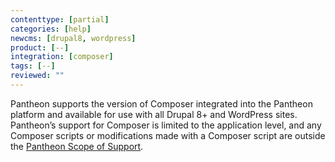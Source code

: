 ```yaml
---
contenttype: [partial]
categories: [help]
newcms: [drupal8, wordpress]
product: [--]
integration: [composer]
tags: [--]
reviewed: ""
---
```


Pantheon supports the version of Composer integrated into the Pantheon platform and available for use with all Drupal 8+ and WordPress sites. Pantheon’s support for Composer is limited to the application level, and any Composer scripts or modifications made with a Composer script are outside the [Pantheon Scope of Support](/guides/support/).
